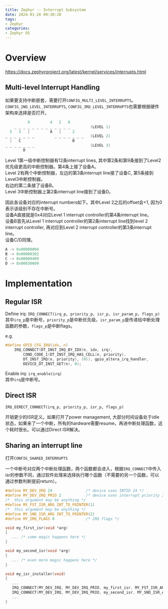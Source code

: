 ```yaml
---
title: Zephyr -- Interrupt Subsystem
date: 2024-01-26 09:30:28
tags:
- Zephyr
categories:
- Zephyr OS
---
```


# Overview

https://docs.zephyrproject.org/latest/kernel/services/interrupts.html

## Multi-level Interrupt Handling

如果要支持中断嵌套，需要打开`CONFIG_MULTI_LEVEL_INTERRUPTS`。`CONFIG_2ND_LEVEL_INTERRUPTS`, `CONFIG_3RD_LEVEL_INTERRUPTS`也需要根据硬件架构来选择是否打开。

```c
          9         4   2   0
    _ _ _ _ _ _ _ _ _ _ _ _ _         (LEVEL 1)
  5   3   |         A   |     2
_ _ _ _ _ _ _         _ _ _ _ _ _ _   (LEVEL 2)
  |   C                       B
_ _ _ _ _ _ _                         (LEVEL 3)
        D
```

Level 1第一级中断控制器有12条interrupt lines, 其中第2条和第9条接到了Level2优先级更高的中断控制器。第4条上接了设备A。  
Level 2有两个中断控制器，左边的第3条interrupt line接了设备C, 第5条接到Level3中断控制器。  
右边的第二条接了设备B。  
Level 3中断控制器上第2条interrupt line接到了设备D。

因此各设备对应的interrupt numbers如下。其中Level 2之后的offset会+1, 因为0表示该级别不存在中断号。  
设备A直接就是0x4对应Level 1 interrupt controller的第4条interrupt line。  
设备B首先从Level 1 interrupt controller的第2条interrupt line找到level 2 interrupt controller, 再对应到Level 2 interrupt controller的第3条interrupt line。  
设备C/D同理。

```c
A -> 0x00000004
B -> 0x00000302
C -> 0x00000409
D -> 0x00030609
```

# Implementation

## Regular ISR

Define irq: `IRQ_CONNECT(irq_p, priority_p, isr_p, isr_param_p, flags_p)`  
其中`irq_p`是中断号，`priority_p`是中断优先级，`isr_param_p`是传递给中断处理函数的参数，`flags_p`是中断flags。

e.g.

```c
#define GPIO_CFG_IRQ(idx, n)
	IRQ_CONNECT(DT_INST_IRQ_BY_IDX(n, idx, irq),
		COND_CODE_1(DT_INST_IRQ_HAS_CELL(n, priority),
		DT_INST_IRQ(n, priority), (0)), gpio_altera_irq_handler,
		DEVICE_DT_INST_GET(n), 0);
```

Enable irq: `irq_enable(irq)`  
其中`irq`是中断号。

## Direct ISR

`IRQ_DIRECT_CONNECT(irq_p, priority_p, isr_p, flags_p)`

开销更少的ISR定义。如果打开了power management, 大部分时间设备处于idle状态，如果来了一个中断，所有的hardware需要resume，再进中断处理函数，这个耗时很长。可以通过Direct ISR解决。

## Sharing an interrupt line

打开`CONFIG_SHARED_INTERRUPTS`

一个中断号对应两个中断处理函数，两个函数都会进入，根据`IRQ_CONNECT`中传入isr的参数不同，通过软件处理来选择执行哪个函数（不需要的另一个函数，可以通过参数判断提前return）。

```c
#define MY_DEV_IRQ 24               /* device uses INTID 24 */
#define MY_DEV_IRQ_PRIO 2           /* device uses interrupt priority 2 */
/*  this argument may be anything */
#define MY_FST_ISR_ARG INT_TO_POINTER(1)
/*  this argument may be anything */
#define MY_SND_ISR_ARG INT_TO_POINTER(2)
#define MY_IRQ_FLAGS 0              /* IRQ flags */

void my_first_isr(void *arg)
{
   ... /* some magic happens here */
}

void my_second_isr(void *arg)
{
   ... /* even more magic happens here */
}

void my_isr_installer(void)
{
   ...
   IRQ_CONNECT(MY_DEV_IRQ, MY_DEV_IRQ_PRIO, my_first_isr, MY_FST_ISR_ARG, MY_IRQ_FLAGS);
   IRQ_CONNECT(MY_DEV_IRQ, MY_DEV_IRQ_PRIO, my_second_isr, MY_SND_ISR_ARG, MY_IRQ_FLAGS);
   ...
}
```
